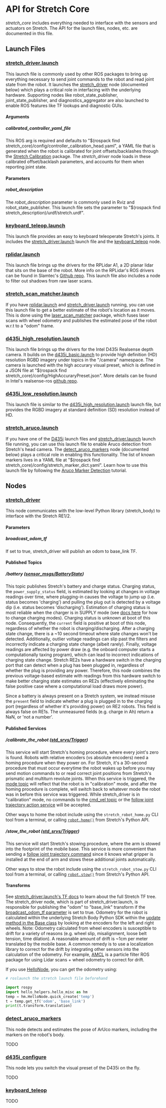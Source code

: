 # API for Stretch Core

*stretch_core* includes everything needed to interface with the sensors and actuators on Stretch. The API for the launch files, nodes, etc. are documented in this file.

## Launch Files

### [stretch_driver.launch](./launch/stretch_driver.launch)

This launch file is commonly used by other ROS packages to bring up everything necessary to send joint commands to the robot and read joint state from the robot. It launches the [stretch_driver](#stretch_driver) node (documented below) which plays a critical role in interfacing with the underlying hardware. Supporting nodes like robot_state_publisher, joint_state_publisher, and diagnostics_aggregator are also launched to enable ROS features like TF lookups and diagnostic GUIs.

#### Arguments

##### calibrated_controller_yaml_file

This ROS arg is required and defaults to "$(rospack find stretch_core)/config/controller_calibration_head.yaml", a YAML file that is generated when the robot is calibrated for joint offsets/backlashes through the [Stretch Calibration](../stretch_calibration/) package. The *stretch_driver* node loads in these calibrated offset/backlash parameters, and accounts for them when reporting joint state.

#### Parameters

##### robot_description

The *robot_description* parameter is commonly used in Rviz and robot_state_publisher. This launch file sets the parameter to "$(rospack find stretch_description)/urdf/stretch.urdf".

### [keyboard_teleop.launch](./launch/keyboard_teleop.launch)

This launch file provides an easy to keyboard teleoperate Stretch's joints. It includes the [stretch_driver.launch](#stretch_driverlaunch) launch file and the [keyboard_teleop](#keyboard_teleop) node.

### [rplidar.launch](./launch/rplidar.launch)

This launch file brings up the drivers for the RPLidar A1, a 2D planar lidar that sits on the base of the robot. More info on the RPLidar's ROS drivers can be found in Slamtec's [Github repo](https://github.com/Slamtec/rplidar_ros). This launch file also includes a node to filter out shadows from raw laser scans.

### [stretch_scan_matcher.launch](./launch/stretch_scan_matcher.launch)

If you have [rplidar.launch](#rplidarlaunch) and [stretch_driver.launch](#stretch_driverlaunch) running, you can use this launch file to get a better estimate of the robot's location as it moves. This is done using the [laser_scan_matcher](http://wiki.ros.org/laser_scan_matcher) package, which fuses laser scans with wheel odometry and publishes the estimated pose of the robot w.r.t to a "odom" frame.

### [d435i_high_resolution.launch](./launch/d435i_high_resolution.launch)

This launch file brings up the drivers for the Intel D435i Realsense depth camera. It builds on the [d435i_basic.launch](./launch/d435i_basic.launch) to provide high definition (HD) resolution RGBD imagery under topics in the "/camera" namespace. The camera is launched with the high accurary visual preset, which is defined in a JSON file at "$(rospack find stretch_core)/config/HighAccuraryPreset.json". More details can be found in Intel's realsense-ros [github repo](https://github.com/IntelRealSense/realsense-ros/tree/ros1-legacy#usage-instructions).

### [d435i_low_resolution.launch](./launch/d435i_low_resolution.launch)

This launch file is similar to the [d435i_high_resolution.launch](#d435i_high_resolutionlaunch) launch file, but provides the RGBD imagery at standard definition (SD) resolution instead of HD.

### [stretch_aruco.launch](./launch/stretch_aruco.launch)

If you have one of the [D435i](#d435i_high_resolutionlaunch) launch files and [stretch_driver.launch](#stretch_driverlaunch) launch file running, you can use this launch file to enable Aruco detection from Stretch's head camera. The [detect_aruco_markers](#detect_aruco_markers) node (documented below) plays a critical role in enabling this functionality. The list of known markers lives in a YAML file at "$(rospack find stretch_core)/config/stretch_marker_dict.yaml". Learn how to use this launch file by following the [Aruco Marker Detection](https://docs.hello-robot.com/0.2/stretch-tutorials/ros1/aruco_marker_detection/) tutorial.

## Nodes

### [stretch_driver](./nodes/stretch_driver)

This node communicates with the low-level Python library (stretch_body) to interface with the Stretch RE1/2.

#### Parameters

##### broadcast_odom_tf

If set to true, stretch_driver will publish an odom to base_link TF.

#### Published Topics

##### /battery ([sensor_msgs/BatteryState](https://docs.ros.org/en/noetic/api/sensor_msgs/html/msg/BatteryState.html))

This topic publishes Stretch's battery and charge status. Charging status, the `power_supply_status` field, is estimated by looking at changes in voltage readings over time, where plugging-in causes the voltage to jump up (i.e. status becomes 'charging') and pulling the plug out is detected by a voltage dip (i.e. status becomes 'discharging'). Estimation of charging status is most reliable when the charger is in SUPPLY mode (see [docs here](https://docs.hello-robot.com/0.2/stretch-hardware-guides/docs/battery_maintenance_guide_re1/#charger) for how to change charging modes). Charging status is unknown at boot of this node. Consequently, the `current` field is positive at boot of this node, regardless of whether the robot is charging/discharging. After a charging state change, there is a ~10 second timeout where state changes won't be detected. Additionally, outlier voltage readings can slip past the filters and incorrectly indicate a charging state change (albeit rarely). Finally, voltage readings are affected by power draw (e.g. the onboard computer starts a computationally taxing program), which can lead to incorrect indications of charging state change. Stretch RE2s have a hardware switch in the charging port that can detect when a plug has been plugged in, regardless of whether the plug is providing any power. Therefore, this node combines the previous voltage-based estimate with readings from this hardware switch to make better charging state estimates on RE2s (effectively eliminating the false positive case where a computational load draws more power).

Since a battery is always present on a Stretch system, we instead misuse the `present` field to indicate whether a plug is plugged in to the charging port (regardless of whether it's providing power) on RE2 robots. This field is always false on RE1s. The unmeasured fields (e.g. charge in Ah) return a NaN, or 'not a number'.

#### Published Services

##### /calibrate_the_robot ([std_srvs/Trigger](https://docs.ros.org/en/noetic/api/std_srvs/html/srv/Trigger.html))

This service will start Stretch's homing procedure, where every joint's zero is found. Robots with relative encoders (vs absolute encoders) need a homing procedure when they power on. For Stretch, it's a 30-second procedure that must occur everytime the robot wakes up before you may send motion commands to or read correct joint positions from Stretch's prismatic and multiturn revolute joints. When this service is triggered, the [mode topic](#mode-std_msgsstring) will reflect that the robot is in "calibration" mode, and after the homing procedure is complete, will switch back to whatever mode the robot was in before this service was triggered. While stretch_driver is in "calibration" mode, no commands to the [cmd_vel topic](#TODO) or the [follow joint trajectory action service](#TODO) will be accepted.

Other ways to home the robot include using the `stretch_robot_home.py` CLI tool from a terminal, or calling [`robot.home()`](https://docs.hello-robot.com/0.2/stretch-tutorials/stretch_body/tutorial_stretch_body_api/#stretch_body.robot.Robot.home) from Stretch's Python API.

##### /stow_the_robot ([std_srvs/Trigger](https://docs.ros.org/en/noetic/api/std_srvs/html/srv/Trigger.html))

This service will start Stretch's stowing procedure, where the arm is stowed into the footprint of the mobile base. This service is more convenient than sending a [follow joint trajectory command](#TODO) since it knows what gripper is installed at the end of arm and stows these additional joints automatically.

Other ways to stow the robot include using the `stretch_robot_stow.py` CLI tool from a terminal, or calling [`robot.stow()`](https://docs.hello-robot.com/0.2/stretch-tutorials/stretch_body/tutorial_stretch_body_api/#stretch_body.robot.Robot.stow) from Stretch's Python API.

#### Transforms

See [stretch_driver.launch's TF docs](#TODO) to learn about the full Stretch TF tree. The stretch_driver node, which is part of stretch_driver.launch, is responsible for publishing the "odom" to "base_link" transform if the [broadcast_odom_tf parameter](#broadcastodomtf) is set to true. Odometry for the robot is calculated within the underlying Stretch Body Python SDK within the [update method in the Base class](https://github.com/hello-robot/stretch_body/blob/ea987c3d4f21a65ce4e85c6c92cd5d2efb832c41/body/stretch_body/base.py#L555-L651) by looking at the encoders for the left and right wheels. Note: Odometry calculated from wheel encoders is susceptible to drift for a variety of reasons (e.g. wheel slip, misalignment, loose belt tension, time dilation). A reasonable amount of drift is ~1cm per meter translated by the mobile base. A common remedy is to use a localization library to correct for the drift by integrating other sensors into the calculation of the odometry. For example, [AMCL](http://wiki.ros.org/amcl) is a particle filter ROS package for using Lidar scans + wheel odometry to correct for drift.

If you use [HelloNode](../hello_helpers/README.md#hellonode), you can get the odometry using:

```python
# roslaunch the stretch launch file beforehand

import rospy
import hello_helpers.hello_misc as hm
temp = hm.HelloNode.quick_create('temp')
t = temp.get_tf('odom', 'base_link')
print(t.transform.translation)
```

### [detect_aruco_markers](./nodes/detect_aruco_markers)

This node detects and estimates the pose of ArUco markers, including the markers on the robot's body.

TODO

### [d435i_configure](./nodes/d435i_configure)

This node lets you switch the visual preset of the D435i on the fly.

TODO

### [keyboard_teleop](./nodes/keyboard_teleop)

TODO

